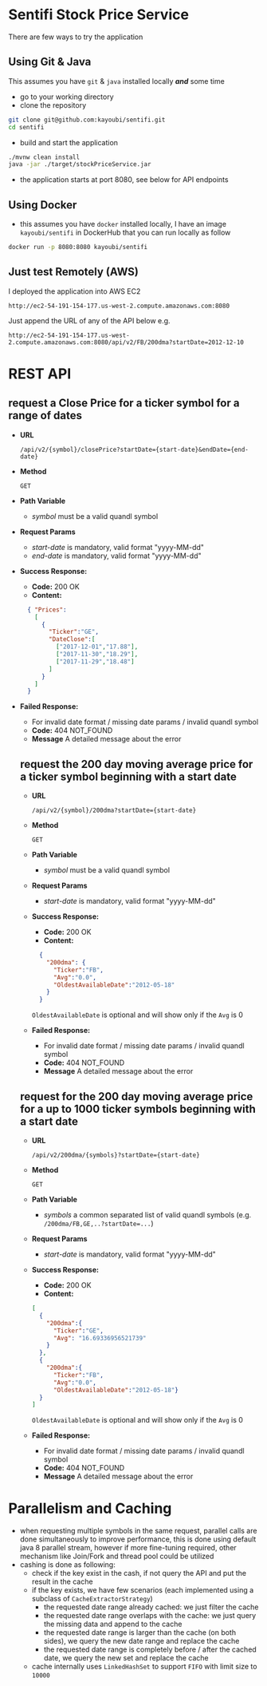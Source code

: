 # Sentifi Stock Price Service

There are few ways to try the application 

## Using Git & Java 

This assumes you have `git` & `java` installed locally **_and_** some time 

- go to your working directory 
- clone the repository 
```bash
git clone git@github.com:kayoubi/sentifi.git
cd sentifi
```
- build and start the application 

```bash
./mvnw clean install
java -jar ./target/stockPriceService.jar
```
- the application starts at port 8080, see below for API endpoints 

## Using Docker
- this assumes you have `docker` installed locally, I have an image `kayoubi/sentifi` in DockerHub that you can run locally as follow
```bash
docker run -p 8080:8080 kayoubi/sentifi
```  

## Just test Remotely (AWS)
I deployed the application into AWS EC2
```
http://ec2-54-191-154-177.us-west-2.compute.amazonaws.com:8080
```
Just append the URL of any of the API below e.g.
```
http://ec2-54-191-154-177.us-west-2.compute.amazonaws.com:8080/api/v2/FB/200dma?startDate=2012-12-10
```


# REST API
**request a Close Price for a ticker symbol for a range of dates**
---
- **URL**

    `/api/v2/{symbol}/closePrice?startDate={start-date}&endDate={end-date}`
- **Method**

    `GET`
- **Path Variable**
  - *symbol* must be a valid quandl symbol
   
- **Request Params**

  - *start-date* is mandatory, valid format "yyyy-MM-dd"
  - *end-date* is mandatory, valid format "yyyy-MM-dd"

- **Success Response:**

  - **Code:** 200 OK
  - **Content:** 
  
  ```json
    { "Prices":
      [
        {
          "Ticker":"GE",
          "DateClose":[
            ["2017-12-01","17.88"],
            ["2017-11-30","18.29"],
            ["2017-11-29","18.48"]
          ]
        }
      ]
    }
  ```
 
- **Failed Response:**
  - For invalid date format / missing date params / invalid quandl symbol
  - **Code:** 404 NOT_FOUND
  - **Message** A detailed message about the error  
  
  
  
  **request the 200 day moving average price for a ticker symbol beginning with a start date**
  ---
  - **URL**
  
      `/api/v2/{symbol}/200dma?startDate={start-date}`
  - **Method**
  
      `GET`
  - **Path Variable**
    - *symbol* must be a valid quandl symbol
     
  - **Request Params**
  
    - *start-date* is mandatory, valid format "yyyy-MM-dd"
  
  - **Success Response:**
  
    - **Code:** 200 OK
    - **Content:** 
    
    ```json
      {
        "200dma": {
          "Ticker":"FB",
          "Avg":"0.0",
          "OldestAvailableDate":"2012-05-18"
        }
      }
    ```
    `OldestAvailableDate` is optional and will show only if the `Avg` is 0
   
  - **Failed Response:**
    - For invalid date format / missing date params / invalid quandl symbol
    - **Code:** 404 NOT_FOUND
    - **Message** A detailed message about the error 
    
    
  **request for the 200 day moving average price for a up to 1000 ticker symbols beginning with a start date**
  ---
  - **URL**
  
      `/api/v2/200dma/{symbols}?startDate={start-date}`
  - **Method**
  
      `GET`
  - **Path Variable**
    - *symbols* a common separated list of valid quandl symbols (e.g. `/200dma/FB,GE,..?startDate=...`)
     
  - **Request Params**
  
    - *start-date* is mandatory, valid format "yyyy-MM-dd"
  
  - **Success Response:**
  
    - **Code:** 200 OK
    - **Content:** 
    
    ```json
    [
      {
        "200dma":{
          "Ticker":"GE",
          "Avg": "16.69336956521739"
        }
      },
      {
        "200dma":{
          "Ticker":"FB",
          "Avg":"0.0",
          "OldestAvailableDate":"2012-05-18"}
      }
    ]      
    ```
    `OldestAvailableDate` is optional and will show only if the `Avg` is 0
   
  - **Failed Response:**
    - For invalid date format / missing date params / invalid quandl symbol
    - **Code:** 404 NOT_FOUND
    - **Message** A detailed message about the error
    
    
# Parallelism and Caching
* when requesting multiple symbols in the same request, parallel calls are done simultaneously to improve performance, this is done using default java 8 parallel stream, however if more fine-tuning required, other mechanism like Join/Fork and thread pool could be utilized
* cashing is done as following:
    - check if the key exist in the cash, if not query the API and put the result in the cache
    - if the key exists, we have few scenarios (each implemented using a subclass of `CacheExtractorStrategy`) 
        - the requested date range already cached: we just filter the cache
        - the requested date range overlaps with the cache: we just query the missing data and append to the cache
        - the requested date range is larger than the cache (on both sides), we query the new date range and replace the cache
        - the requested date range is completely before / after the cached date, we query the new set and replace the cache        
    - cache internally uses `LinkedHashSet` to support `FIFO` with limit size to `10000`
          
